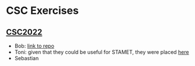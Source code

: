 # CSC Exercises

## [CSC2022](https://indico.cern.ch/event/1125271/)

- Bob: [link to repo](https://github.com/maxgalli/csc-exercises)
- Toni: given that they could be useful for STAMET, they were placed [here](https://github.com/maxgalli/StatsStudies/tree/master/CSC2022/Toni)
- Sebastian
